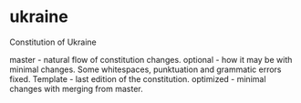 # ukraine
Constitution of Ukraine

master - natural flow of constitution changes.
optional - how it may be with minimal changes. Some whitespaces, punktuation and grammatic errors fixed. Template - last edition of the constitution.
optimized - minimal changes with merging from master.
